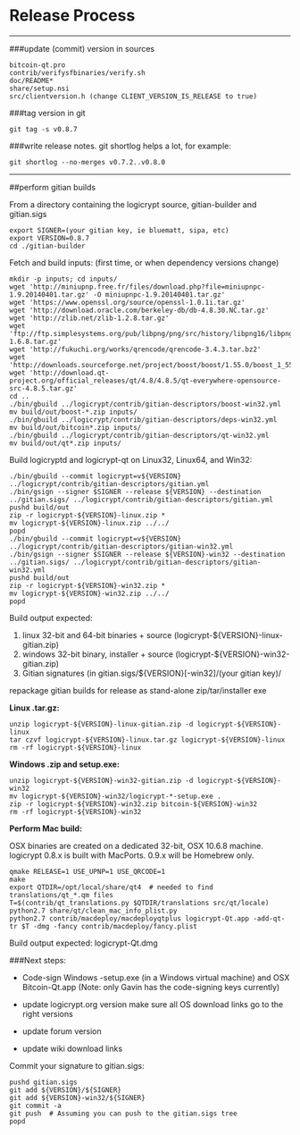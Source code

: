 Release Process
====================

* * *

###update (commit) version in sources


	bitcoin-qt.pro
	contrib/verifysfbinaries/verify.sh
	doc/README*
	share/setup.nsi
	src/clientversion.h (change CLIENT_VERSION_IS_RELEASE to true)

###tag version in git

	git tag -s v0.8.7

###write release notes. git shortlog helps a lot, for example:

	git shortlog --no-merges v0.7.2..v0.8.0

* * *

##perform gitian builds

 From a directory containing the logicrypt source, gitian-builder and gitian.sigs
  
	export SIGNER=(your gitian key, ie bluematt, sipa, etc)
	export VERSION=0.8.7
	cd ./gitian-builder

 Fetch and build inputs: (first time, or when dependency versions change)

	mkdir -p inputs; cd inputs/
	wget 'http://miniupnp.free.fr/files/download.php?file=miniupnpc-1.9.20140401.tar.gz' -O miniupnpc-1.9.20140401.tar.gz'
	wget 'https://www.openssl.org/source/openssl-1.0.1i.tar.gz'
	wget 'http://download.oracle.com/berkeley-db/db-4.8.30.NC.tar.gz'
	wget 'http://zlib.net/zlib-1.2.8.tar.gz'
	wget 'ftp://ftp.simplesystems.org/pub/libpng/png/src/history/libpng16/libpng-1.6.8.tar.gz'
	wget 'http://fukuchi.org/works/qrencode/qrencode-3.4.3.tar.bz2'
	wget 'http://downloads.sourceforge.net/project/boost/boost/1.55.0/boost_1_55_0.tar.bz2'
	wget 'http://download.qt-project.org/official_releases/qt/4.8/4.8.5/qt-everywhere-opensource-src-4.8.5.tar.gz'
	cd ..
	./bin/gbuild ../logicrypt/contrib/gitian-descriptors/boost-win32.yml
	mv build/out/boost-*.zip inputs/
	./bin/gbuild ../logicrypt/contrib/gitian-descriptors/deps-win32.yml
	mv build/out/bitcoin*.zip inputs/
	./bin/gbuild ../logicrypt/contrib/gitian-descriptors/qt-win32.yml
	mv build/out/qt*.zip inputs/

 Build logicryptd and logicrypt-qt on Linux32, Linux64, and Win32:
  
	./bin/gbuild --commit logicrypt=v${VERSION} ../logicrypt/contrib/gitian-descriptors/gitian.yml
	./bin/gsign --signer $SIGNER --release ${VERSION} --destination ../gitian.sigs/ ../logicrypt/contrib/gitian-descriptors/gitian.yml
	pushd build/out
	zip -r logicrypt-${VERSION}-linux.zip *
	mv logicrypt-${VERSION}-linux.zip ../../
	popd
	./bin/gbuild --commit logicrypt=v${VERSION} ../logicrypt/contrib/gitian-descriptors/gitian-win32.yml
	./bin/gsign --signer $SIGNER --release ${VERSION}-win32 --destination ../gitian.sigs/ ../logicrypt/contrib/gitian-descriptors/gitian-win32.yml
	pushd build/out
	zip -r logicrypt-${VERSION}-win32.zip *
	mv logicrypt-${VERSION}-win32.zip ../../
	popd

  Build output expected:

  1. linux 32-bit and 64-bit binaries + source (logicrypt-${VERSION}-linux-gitian.zip)
  2. windows 32-bit binary, installer + source (logicrypt-${VERSION}-win32-gitian.zip)
  3. Gitian signatures (in gitian.sigs/${VERSION}[-win32]/(your gitian key)/

repackage gitian builds for release as stand-alone zip/tar/installer exe

**Linux .tar.gz:**

	unzip logicrypt-${VERSION}-linux-gitian.zip -d logicrypt-${VERSION}-linux
	tar czvf logicrypt-${VERSION}-linux.tar.gz logicrypt-${VERSION}-linux
	rm -rf logicrypt-${VERSION}-linux

**Windows .zip and setup.exe:**

	unzip logicrypt-${VERSION}-win32-gitian.zip -d logicrypt-${VERSION}-win32
	mv logicrypt-${VERSION}-win32/logicrypt-*-setup.exe .
	zip -r logicrypt-${VERSION}-win32.zip bitcoin-${VERSION}-win32
	rm -rf logicrypt-${VERSION}-win32

**Perform Mac build:**

  OSX binaries are created on a dedicated 32-bit, OSX 10.6.8 machine.
  logicrypt 0.8.x is built with MacPorts.  0.9.x will be Homebrew only.

	qmake RELEASE=1 USE_UPNP=1 USE_QRCODE=1
	make
	export QTDIR=/opt/local/share/qt4  # needed to find translations/qt_*.qm files
	T=$(contrib/qt_translations.py $QTDIR/translations src/qt/locale)
	python2.7 share/qt/clean_mac_info_plist.py
	python2.7 contrib/macdeploy/macdeployqtplus logicrypt-Qt.app -add-qt-tr $T -dmg -fancy contrib/macdeploy/fancy.plist

 Build output expected: logicrypt-Qt.dmg

###Next steps:

* Code-sign Windows -setup.exe (in a Windows virtual machine) and
  OSX Bitcoin-Qt.app (Note: only Gavin has the code-signing keys currently)

* update logicrypt.org version
  make sure all OS download links go to the right versions

* update forum version

* update wiki download links

Commit your signature to gitian.sigs:

	pushd gitian.sigs
	git add ${VERSION}/${SIGNER}
	git add ${VERSION}-win32/${SIGNER}
	git commit -a
	git push  # Assuming you can push to the gitian.sigs tree
	popd

